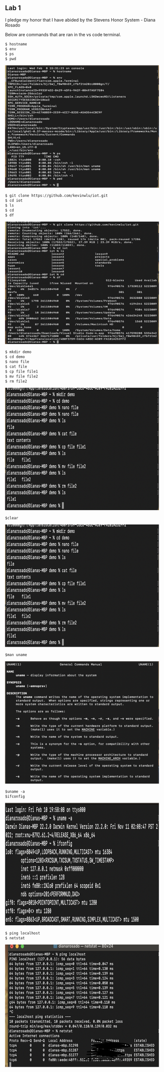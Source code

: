 ## Lab 1

I pledge my honor that I have abided by the Stevens Honor System - Diana Rosado


Below are commands that are ran in the vs code terminal.

```
$ hostname
$ env
$ ps
$ pwd
```
<img src="https://github.com/Diana-Rosado/Rosado-CPE-322/blob/main/Labs/Lab2/host2pwd.png" width="1000" height="400">

```
$ git clone https://github.com/kevinwlu/iot.git
$ cd iot
$ ls
$ cd
$ df
```
<img src="https://github.com/Diana-Rosado/Rosado-CPE-322/blob/main/Labs/Lab2/clone2df.png" width="1000" height="400">

```
$ mkdir demo
$ cd demo
$ nano file
$ cat file
$ cp file file1
$ mv file file2
$ rm file2
```
<img src="https://github.com/Diana-Rosado/Rosado-CPE-322/blob/main/Labs/Lab2/demo.png" width="800" height="400">

```
$clear
```
<img src="https://github.com/Diana-Rosado/Rosado-CPE-322/blob/main/Labs/Lab2/demo.png" width="800" height="400">

```
$man uname
```

<img src="https://github.com/Diana-Rosado/Rosado-CPE-322/blob/main/Labs/Lab2/man%20uname.png" width="1000" height="400">

```
$uname -a
$ifconfig
```
<img src="https://github.com/Diana-Rosado/Rosado-CPE-322/blob/main/Labs/Lab2/uname-a.png" width="800" height="400">

```
$ ping localhost
$ netstat
```
<img src="https://github.com/Diana-Rosado/Rosado-CPE-322/blob/main/Labs/Lab2/ping2netstat.png" width="800" height="400">


